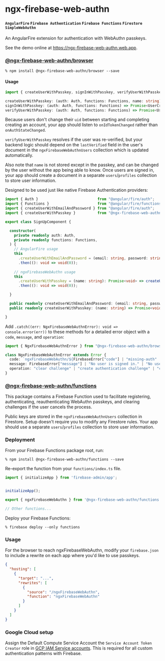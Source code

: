 # ngx-firebase-web-authn
#### `AngularFire` `Firebase Authentication` `Firebase Functions` `Firestore` `SimpleWebAuthn`
An AngularFire extension for authentication with WebAuthn passkeys.

See the demo online at https://ngx-firebase-web-authn.web.app.
### [@ngx-firebase-web-authn/browser](libs/browser)
`% npm install @ngx-firebase-web-authn/browser --save`
#### Usage
```ts
import { createUserWithPasskey, signInWithPasskey, verifyUserWithPasskey } from "@ngx-firebase-web-authn/browser";
```
```ts
createUserWithPasskey: (auth: Auth, functions: Functions, name: string) => Promise<UserCredential>;
signInWithPasskey: (auth: Auth, functions: Functions) => Promise<UserCredential>;
verifyUserWithPasskey: (auth: Auth, functions: Functions) => Promise<UserCredential>;
```
Because users don't change their `uid` between starting and completing creating an account, your app should listen to `onIdTokenChanged` rather than `onAuthStateChanged`.

`verifyUserWithPasskey` resolves if the user was re-verified, but your backend logic should depend on the `lastVerified` field in the user's document in the `ngxFirebaseWebAuthnUsers` collection which is updated automatically.

Also note that `name` is not stored except in the passkey, and can be changed by the user without the app being able to know. Once users are signed in, your app should create a document in a separate `users`/`profiles` collection to store user information.

Designed to be used just like native Firebase Authentication providers:
```ts
import { Auth }                           from "@angular/fire/auth";
import { Functions }                      from "@angular/fire/functions";
import { createUserWithEmailAndPassword } from "@angular/fire/auth";
import { createUserWithPasskey }          from "@ngx-firebase-web-authn/browser";
```
```ts
export class SignUpComponent {

  constructor(
    private readonly auth: Auth,
    private readonly functions: Functions,
  ) {
    // AngularFire usage
    this
      .createUserWithEmailAndPassword = (email: string, password: string): Promise<void> => createUserWithEmailAndPassword(auth, email, password)
      .then((): void => void(0));
  
    // ngxFirebaseWebAuthn usage
    this
      .createUserWithPasskey = (name: string): Promise<void> => createUserWithPasskey(auth, functions, name)
      .then((): void => void(0));

  }

  public readonly createUserWithEmailAndPassword: (email: string, password: string) => Promise<void>;
  public readonly createUserWithPasskey: (name: string) => Promise<void>;

}
```
Add `.catch((err: NgxFirebaseWebAuthnError): void => console.error(err))` to these methods for a detailed error object with a `code`, `message`, and `operation`:
```ts
import { NgxFirebaseWebAuthnError } from "@ngx-firebase-web-authn/browser";
```
```ts
class NgxFirebaseWebAuthnError extends Error {
  code: `ngxFirebaseWebAuthn/${FirebaseError["code"] | "missing-auth" | "missing-user-doc" | "no-op" | "not-verified" | "user-doc-missing-challenge-field" | "user-doc-missing-passkey-fields" | "cancelled" | "invalid"}`;
  message: FirebaseError["message"] | "No user is signed in." | "No user document was found in Firestore." | "No operation is needed." | "User not verified." | "User doc is missing challenge field from prior operation." | "User doc is missing passkey fields from prior operation.";
  operation: "clear challenge" | "create authentication challenge" | "create reauthentication challenge" | "create registration challenge" | "verify authentication" | "verify reauthentication" | "verify registration";
}
```

### [@ngx-firebase-web-authn/functions](libs/functions)
This package contains a Firebase Function used to facilitate registering, authenticating, reauthenticating WebAuthn passkeys, and clearing challenges if the user cancels the process.

Public keys are stored in the `ngxFirebaseWebAuthnUsers` collection in Firestore. Setup doesn't require you to modify any Firestore rules. Your app should use a separate `users`/`profiles` collection to store user information.
### Deployment
From your Firebase Functions package root, run:

`% npm install @ngx-firebase-web-authn/functions --save`

Re-export the function from your `functions/index.ts` file.
```ts
import { initializeApp } from 'firebase-admin/app';


initializeApp();

export { ngxFirebaseWebAuthn } from '@ngx-firebase-web-authn/functions';

// Other functions...
```
Deploy your Firebase Functions:

`% firebase deploy --only functions`
### Usage
For the browser to reach ngxFirebaseWebAuthn, modify your `firebase.json` to include a rewrite on each app where you'd like to use passkeys.
```json
{
  "hosting": [
    {
      "target": "...",
      "rewrites": [
        {
          "source": "/ngxFirebaseWebAuthn",
          "function": "ngxFirebaseWebAuthn"
        }
      ]
    }
  ]
}
```
### Google Cloud setup
Assign the Default Compute Service Account the `Service Account Token Creator` role in [GCP IAM Service accounts](https://console.cloud.google.com/iam-admin/serviceaccounts). This is required for all custom authentication patterns with Firebase.
